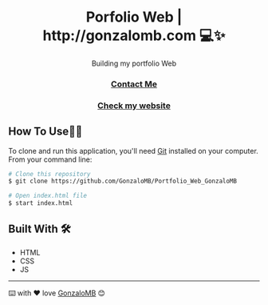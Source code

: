 <!-- Please update value in the {}  -->

<h1 align="center">Porfolio Web | http://gonzalomb.com 💻✨</h1>

<div align="center">
  Building my portfolio Web
</div>

<div align="center">
  <h3>
    <a href="https://www.linkedin.com/in/gonzalo-meana-balseiro-90a523188/">
      Contact Me
    </a>
  </h3>
    <h3>
    <a href="http://gonzalomb.com">
      Check my website
    </a>
  </h3>
</div>

## How To Use👨‍💻

<!-- Example: -->

To clone and run this application, you'll need [Git](https://git-scm.com) installed on your computer. From your command line:

```bash
# Clone this repository
$ git clone https://github.com/GonzaloMB/Portfolio_Web_GonzaloMB

# Open index.html file
$ start index.html

```

## Built With 🛠️

* HTML
* CSS 
* JS

---
⌨️ with ❤️ love [GonzaloMB](https://github.com/GonzaloMB) 😊
